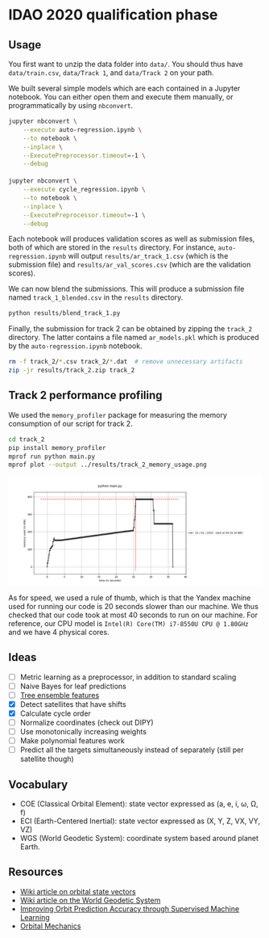 # IDAO 2020 qualification phase

## Usage

You first want to unzip the data folder into `data/`. You should thus have `data/train.csv`, `data/Track 1`, and `data/Track 2` on your path.

We built several simple models which are each contained in a Jupyter notebook. You can either open them and execute them manually, or programmatically by using `nbconvert`.

```sh
jupyter nbconvert \
    --execute auto-regression.ipynb \
    --to notebook \
    --inplace \
    --ExecutePreprocessor.timeout=-1 \
    --debug
    
jupyter nbconvert \
    --execute cycle_regression.ipynb \
    --to notebook \
    --inplace \
    --ExecutePreprocessor.timeout=-1 \
    --debug
```

Each notebook will produces validation scores as well as submission files, both of which are stored in the `results` directory. For instance, `auto-regression.ipynb` will output `results/ar_track_1.csv` (which is the submission file) and `results/ar_val_scores.csv` (which are the validation scores).

We can now blend the submissions. This will produce a submission file named `track_1_blended.csv` in the `results` directory.

```sh
python results/blend_track_1.py
```

Finally, the submission for track 2 can be obtained by zipping the `track_2` directory. The latter contains a file named `ar_models.pkl` which is produced by the `auto-regression.ipynb` notebook.

```sh
rm -f track_2/*.csv track_2/*.dat  # remove unnecessary artifacts
zip -jr results/track_2.zip track_2
```

## Track 2 performance profiling

We used the `memory_profiler` package for measuring the memory consumption of our script for track 2.

```sh
cd track_2
pip install memory_profiler
mprof run python main.py
mprof plot --output ../results/track_2_memory_usage.png
```

![track_2_memory_usage](results/track_2_memory_usage.png)

As for speed, we used a rule of thumb, which is that the Yandex machine used for running our code is 20 seconds slower than our machine. We thus checked that our code took at most 40 seconds to run on our machine. For reference, our CPU model is `Intel(R) Core(TM) i7-8550U CPU @ 1.80GHz` and we have 4 physical cores.

## Ideas

- [ ] Metric learning as a preprocessor, in addition to standard scaling
- [ ] Naive Bayes for leaf predictions
- [ ] [Tree ensemble features](https://scikit-learn.org/stable/auto_examples/ensemble/plot_feature_transformation.html#sphx-glr-auto-examples-ensemble-plot-feature-transformation-py)
- [x] Detect satellites that have shifts
- [x] Calculate cycle order
- [ ] Normalize coordinates (check out DIPY)
- [ ] Use monotonically increasing weights
- [ ] Make polynomial features work
- [ ] Predict all the targets simultaneously instead of separately (still per satellite though)

## Vocabulary

- COE (Classical Orbital Element): state vector expressed as (a, e, i, ω, Ω, f)
- ECI (Earth-Centered Inertial): state vector expressed as (X, Y, Z, VX, VY, VZ)
- WGS (World Geodetic System): coordinate system based around planet Earth.

## Resources

- [Wiki article on orbital state vectors](https://www.wikiwand.com/en/Orbital_state_vectors)
- [Wiki article on the World Geodetic System](https://www.wikiwand.com/en/World_Geodetic_System)
- [Improving Orbit Prediction Accuracy through Supervised Machine Learning](https://arxiv.org/pdf/1801.04856.pdf)
- [Orbital Mechanics](http://www.braeunig.us/space/orbmech.htm)
